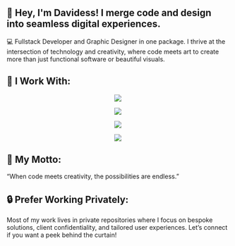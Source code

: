 ## 👾 Hey, I'm Davidess! I merge code and design into seamless digital experiences.

💻 Fullstack Developer and Graphic Designer in one package. I thrive at the intersection of technology and creativity, where code meets art to create more than just functional software or beautiful visuals.

## 🚀 I Work With:
<p align="center">
  <a href="https://skillicons.dev">
    <img src="https://skillicons.dev/icons?i=vscode,js,ts,html,css,sass,svg,tailwind,bootstrap,react,redux,apollo,regex,nextjs,gatsby,vue,vite,vuetify,pinia,nuxtjs,graphql,nestjs,express,threejs,nodejs,babel,npm,webpack,jquery&perline=10" />
  </a>
</p>
<p align="center">
  <a href="https://skillicons.dev">
    <img src="https://skillicons.dev/icons?i=androidstudio,apple,flutter,dart" />
  </a>
</p>
<p align="center">
  <a href="https://skillicons.dev">
    <img src="https://skillicons.dev/icons?i=php,laravel,wordpress,mysql,postgres,sqlite,postman,mongodb,redis,firebase,unity,cs,py,anaconda,java,spring,gradle&perline=10" />
  </a>
</p>
<p align="center">
  <a href="https://skillicons.dev">
    <img src="https://skillicons.dev/icons?i=bash,git,github,bitbucket,kubernetes,docker,nginx,jenkins,jest,vim,cpp,go,ubuntu&perline=10" />
  </a>
</p>

## 🎯 My Motto:
“When code meets creativity, the possibilities are endless.”

## 🔒 Prefer Working Privately:
Most of my work lives in private repositories where I focus on bespoke solutions, client confidentiality, and tailored user experiences. Let’s connect if you want a peek behind the curtain!
